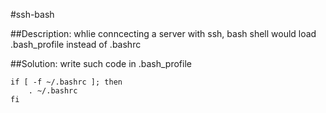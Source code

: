 #ssh-bash

##Description:
whlie conncecting a server with ssh, bash shell would load
.bash_profile instead of .bashrc

##Solution:
write such code in .bash_profile
<!--lang:bash -->
    if [ -f ~/.bashrc ]; then
        . ~/.bashrc
    fi

